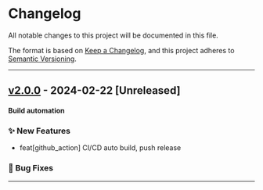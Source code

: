 # Changelog
All notable changes to this project will be documented in this file.

The format is based on [Keep a Changelog](https://keepachangelog.com/en/1.0.0/),
and this project adheres to [Semantic Versioning](https://semver.org/spec/v2.0.0.html).


------------------------------------------------------------------------------------------------------------------------


## [v2.0.0](https://github.com/nguyentthai96/SRTranslator/compare/v1.0.0...v2.0.0) - 2024-02-22 [Unreleased]
#### Build automation

### :sparkles: New Features
- feat[github_action] CI/CD auto build, push release
### :bug: Bug Fixes

---

